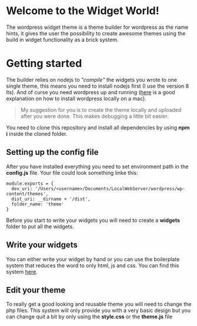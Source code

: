 # Welcome to the Widget World!

The wordpress widget theme is a theme builder for wordpress as the name hints, it gives the user the possibility to create awesome themes using the build in widget functionality as a brick system. 

# Getting started
The builder relies on nodejs to _"compile"_ the widgets you wrote to one single theme, this means you need to install nodejs first (I use the version 8 lts). 
And of curse you need wordpress up and running ([here](https://codex.wordpress.org/Installing_WordPress_Locally_on_Your_Mac_With_MAMP) is a good explanation on how to install wordpress locally on a mac). 
>My suggestion for you is to create the theme locally and uploaded after you were done. This makes debugging a little bit easier.

You need to clone this repository and install all dependencies by using **npm i** inside the cloned folder.

## Setting up the config file
After you have installed everything you need to set environment path in the **config.js** file. Your file could look something linke this: 

    module.exports = {
      dev_uri: '/Users/<username>/Documents/LocalWebServer/wordpress/wp-content/themes',
      dist_uri: __dirname + '/dist',
      folder_name: 'theme'
    }

Before you start to write your widgets you will need to create a **widgets** folder to put all the widgets.
## Write your widgets

You can either write your widget by hand or you can use the boilerplate system that reduces the word to only html, js and css. You can find this system [here](https://github.com/MaPhil/wordpress-widget-boilerplate).

## Edit your theme

To really get a good looking and reusable theme you will need to change the php files. This system will only provide you with a very basic design but you can change quit a bit by only using the **style.css** or the **theme.js** file

